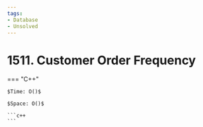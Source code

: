 ```yaml
---
tags:
- Database
- Unsolved
---
```



# 1511. Customer Order Frequency

=== "C++"

    $Time: O()$

    $Space: O()$

    ```c++
    ```